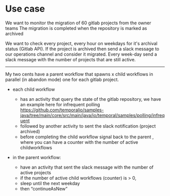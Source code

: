 # Use case

We want to monitor the migration of 60 gitlab projects from the owner teams
The migration is completed when the repository is marked as archived

We want to check every project, every hour on weekdays for it's archival status (Gitlab API).
If the project is archived then send a slack message to our operations channel and consider it migrated.
Every week-day send a slack message with the number of projects that are still active.


---

My two cents
have a parent workflow that spawns x child workflows in parallel (in abandon mode) one for each gitlab project.
- each child workflow
  - has an activity that query the state of the gitlab repository, we have an example here for infrequent polling https://github.com/temporalio/samples-java/tree/main/core/src/main/java/io/temporal/samples/polling/infrequent
  - followed by another activity to sent the slack notification (project archived)
  - before completing the child workflow signal back to the parent , where you can have a counter with the number of active childworkflows
  
- in the parent workflow:
  - have an activity that sent the slack message with the number of active projects
  - if the number of active child workflows (counter) is > 0,
  - sleep until the next weekday
  - then “continueAsNew”